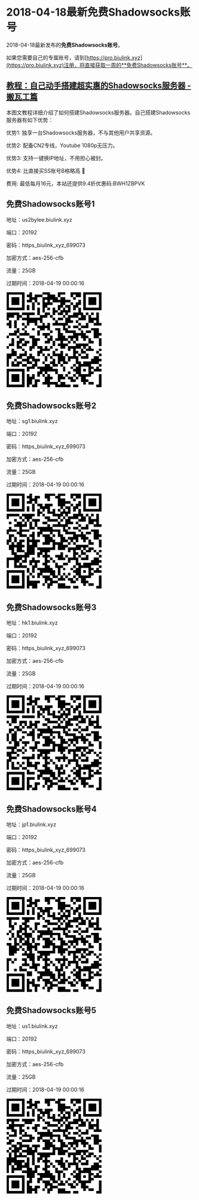 # 2018-04-18最新**免费Shadowsocks账号**

2018-04-18最新发布的**免费Shadowsocks账号**。

如果您需要自己的专属账号，请到[https://pro.biulink.xyz](https://pro.biulink.xyz)注册，将直接获取一周的**免费Shadowsocks账号**。

## [教程：自己动手搭建超实惠的Shadowsocks服务器 - 搬瓦工篇](https://github.com/Biulink/ShadowsocksTutorials/blob/master/%E6%95%99%E6%82%A8%E8%87%AA%E5%B7%B1%E5%8A%A8%E6%89%8B%E6%90%AD%E5%BB%BA%E8%B6%85%E5%AE%9E%E6%83%A0%E7%9A%84Shadowsocks%E6%9C%8D%E5%8A%A1%E5%99%A8%20-%20%E6%90%AC%E7%93%A6%E5%B7%A5%E7%AF%87.md)
  
  本图文教程详细介绍了如何搭建Shadowsocks服务器。自己搭建Shadowsocks服务器有如下优势：

  优势1: 独享一台Shadowsocks服务器，不与其他用户共享资源。

  优势2: 配备CN2专线，Youtube 1080p无压力。

  优势3: 支持一键换IP地址，不用担心被封。

  优势4: 比直接买SS账号B格略高 🙂

  费用: 最低每月16元，本站还提供9.4折优惠码:BWH1ZBPVK  
## 免费Shadowsocks账号1

地址：us2bylee.biulink.xyz

端口：20192

密码：https_biulink_xyz_699073

加密方式：aes-256-cfb

流量：25GB

过期时间：2018-04-19 00:00:16

![免费Shadowsocks账号](../qrcode/327cbe54-cb88-47ae-b566-88c03b8683bf.png)

## 免费Shadowsocks账号2

地址：sg1.biulink.xyz

端口：20192

密码：https_biulink_xyz_699073

加密方式：aes-256-cfb

流量：25GB

过期时间：2018-04-19 00:00:16

![免费Shadowsocks账号](../qrcode/5f60de7e-a49a-4bf7-b2f1-4336a4bb8da8.png)

## 免费Shadowsocks账号3

地址：hk1.biulink.xyz

端口：20192

密码：https_biulink_xyz_699073

加密方式：aes-256-cfb

流量：25GB

过期时间：2018-04-19 00:00:16

![免费Shadowsocks账号](../qrcode/5037d737-0ae4-47e1-81cd-054ac4a84475.png)

## 免费Shadowsocks账号4

地址：jp1.biulink.xyz

端口：20192

密码：https_biulink_xyz_699073

加密方式：aes-256-cfb

流量：25GB

过期时间：2018-04-19 00:00:16

![免费Shadowsocks账号](../qrcode/7b450df8-5d1d-4e35-81fb-38d309c3e21c.png)

## 免费Shadowsocks账号5

地址：us1.biulink.xyz

端口：20192

密码：https_biulink_xyz_699073

加密方式：aes-256-cfb

流量：25GB

过期时间：2018-04-19 00:00:16

![免费Shadowsocks账号](../qrcode/b1372876-1b72-4d14-9f3d-a233b069fa81.png)

